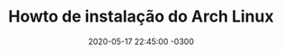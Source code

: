 ---
layout: post
title: "Howto de instalação do Arch Linux"
description: "Guia de instalação do Arch Linux"
date:   2020-05-17 22:45:00 -0300 
categories: ArchLinux
by: 'Reginaldo'
telegram: 'Saitam10'
icon: 'settings' 
questions:
  - question: 'Howto de instalação do Arch Linux'
    answer: '<p>Download da imagem ISO: <a href="magnet:?xt=urn:btih:f95c371d5609d15f6615139be84edbb5b94a79bc&dn=archlinux-2020.05.01-x86_64.iso&tr=udp://tracker.archlinux.org:6969&tr=http://tracker.archlinux.org:6969/announce" target="_blank"> magnet ISO ArchLinux </a> </p> <b>Verificar a assinatura da imagem ISO</b> <code> $ gpg --keyserver-options auto-key-retrieve --verify archlinux-versão-x86_64.iso.sig </code> <p>OU a partir de uma instalação existente</p> <code> $ pacman-key -v archlinux-versão-x86_64.iso.sig </code> <p>Após gravar a imagem ISO do Arch Linux, inicialize o ambiente</p> <p>Quando o menu do Arch aparecer, selecione Boot Arch Linux e pressione Enter para entrar no ambiente de instalação</p> <b>Definir o layout do teclado</b> <p>Exibir o mapa de teclado</p> <code> # ls /usr/share/kbd/keymaps/**/*.map.gz </code> <p>Se o teclado for ABNT2</p> <code> # loadkeys br-abnt2 </code> <p>Case o teclado for de português de Portugal</p> <code> # loadkeys pt-latin1 </code> <b>Definir o idioma do ambiente</b> <p>O ambiente live vem em inglês (locale en_US.UTF-8) por padrão, mas você pode alterá-lo para executar as etapas de instalação usando o idioma desejado.</p> <p>Para português brasileiro, descomente pt_BR.UTF-8 UTF-8 e qualquer outro locale desejado em /etc/locale.gen e gere-os com:</p> <code> # locale-gen </code> <p>Então, exporte a variável LANG acrescentando o idioma e codificação desejados. Por exemplo, para português brasileiro seria:</p> <code> # export LANG=pt_BR.UTF-8 </code> <p>Para português de Portugal, use pt_PT.UTF-8 UTF-8 em vez do "pt_BR".</p> <b>Atualizar o relógio do sistema</b> <code> # timedatectl set-ntp true </code> <b>Particionamento do disco rígido</b> <p>Exibe o dispositivo do disco rígido com o comando</p> <code> # fdisk -l </code> <p>Resultados terminando em rom, loop ou airoot podem ser ignorados.</p> <p>Se for instalação apenas Linux no computador, então precisará criar uma partição EFI, se for UEFI</p> <code> # cfdisk /dev/sda </code> <p> /boot/efi de 100MB <br> / de 20GB <br> /home restante do espaço </p> <b>Formatação das partições criadas</b> <code> # mkfs.ext4 /dev/sda1 (/boot/efi) </code> <code> # mkfs.ext4 /dev/sda2 (/) </code> <code> # mkfs.ext4 /dev/sda3 (/home) </code> <b>Montar o sistema de arquivo</b> <code> # mount /dev/sda1 /boot/efi </code> <code> # mount /dev/sda2 / </code> <code> # mount /dev/sda3 /home </code> <b>Instalação de pacotes essenciais</b> <code> # pacstrap /mnt base linux linux-firmware </code> <b>Configurar o sistema</b> <code> # genfstab -U / >> /etc/fstab </code> <b>Chroot</b> <code> # arch-chroot / </code> <b>Fuso horário</b> <code> # ln -sf /usr/share/zoneinfo/America/Sao_Paulo /etc/localtime </code> <code> # hwclock --systohc </code> <b>Localização</b> <p>Edite /etc/locale.gen e descomente pt_BR.UTF-8 UTF-8 com qualquer outro locale necessário. Gere os locales executando:</p> <code> # locale-gen </code> <p>Crie o arquivo locale.conf e defina a variável LANG adequadamente:</code> <code> /etc/locale.conf LANG=pt_BR.UTF-8 </code> <p>Se você definir o layout do teclado, torne as alterações persistentes em vconsole.conf:</p> <code> /etc/vconsole.conf<br> KEYMAP=br-abnt2 </code> <b>Crie o arquivo hostname:</b> <code> # vim /etc/hostname </code> <code> Saitam </code> <p>Adicione entradas correspondentes ao hosts</p> <code> # vim /etc/hosts </code> <code> 127.0.0.1localhost.localdomainlocalhost<br> ::1localhost.localdomainlocalhost<br> 127.0.1.1meuhostname.localdomainSaitam </code> <b>Initramfs</b> <p>Criar um novo initramfs geralmente não é necessário, porque mkinitcpio foi executado na instalação do pacote de kernel com pacstrap.</p> <code> # mkinitcpio -P </code> <b>Password do root</b> <code> # passwd </code> <b>Gerenciador de boot</b> <p>Nesse howto foi usado o GRUB</p> <code> # grub-install --target=x86_64-efi --efi-directory=esp --bootloader-id=GRUB </code> <b>Reincie</b> <p>Saia de ambiente chroot digitando exit ou pressionando Ctrl+D. </p> <b>Referência:</b> <br> <a href="https://wiki.archlinux.org/index.php/Installation_guide" target="_blank"> Wiki instalação do ArchLinux </a> <br> Feito!'
    image: "posts/archlinux-install.png"
---